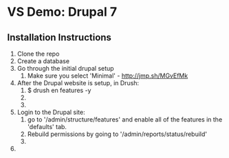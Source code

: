 
# VS Demo: Drupal 7

## Installation Instructions
1. Clone the repo
2. Create a database
3. Go through the initial drupal setup 
	1. Make sure you select 'Minimal' - http://jmp.sh/MGvEfMk
4. After the Drupal website is setup, in Drush:
	1. $ drush en features -y
	2.
	3. 
5. Login to the Drupal site:
	1. go to '/admin/structure/features' and enable all of the features in the 'defaults' tab.
	2. Rebuild permissions by going to '/admin/reports/status/rebuild'
	3. 
6. 